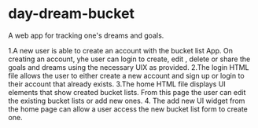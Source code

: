 # day-dream-bucket
A web app for tracking one's dreams and goals.

1.A new user is able to create an account with the bucket list App. On creating an account, yhe user can login to create, edit , delete or share the goals and dreams using the necessary UIX as provided.
2.The login HTML file allows the user to either create a new account and sign up or login to their account that already exists.
3.The home HTML file displays UI elements that show created bucket lists. From this page the user can edit the existing bucket lists or add new ones.
4. The add new UI widget from the home page can allow a user access the new bucket list form to create one.

